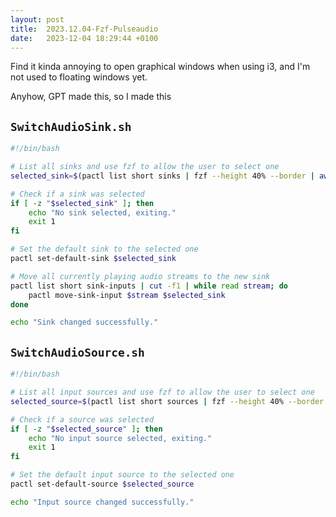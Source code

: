 ```yaml
---
layout: post
title:  2023.12.04-Fzf-Pulseaudio
date:   2023-12-04 18:29:44 +0100
---
```

Find it kinda annoying to open graphical windows when using i3, and I'm not used to floating windows yet. 

Anyhow, GPT made this, so I made this 

## `SwitchAudioSink.sh`
```bash
#!/bin/bash

# List all sinks and use fzf to allow the user to select one
selected_sink=$(pactl list short sinks | fzf --height 40% --border | awk '{print $1}')

# Check if a sink was selected
if [ -z "$selected_sink" ]; then
    echo "No sink selected, exiting."
    exit 1
fi

# Set the default sink to the selected one
pactl set-default-sink $selected_sink

# Move all currently playing audio streams to the new sink
pactl list short sink-inputs | cut -f1 | while read stream; do
    pactl move-sink-input $stream $selected_sink
done

echo "Sink changed successfully."
```

## `SwitchAudioSource.sh`
```bash
#!/bin/bash

# List all input sources and use fzf to allow the user to select one
selected_source=$(pactl list short sources | fzf --height 40% --border | awk '{print $1}')

# Check if a source was selected
if [ -z "$selected_source" ]; then
    echo "No input source selected, exiting."
    exit 1
fi

# Set the default input source to the selected one
pactl set-default-source $selected_source

echo "Input source changed successfully."
```
